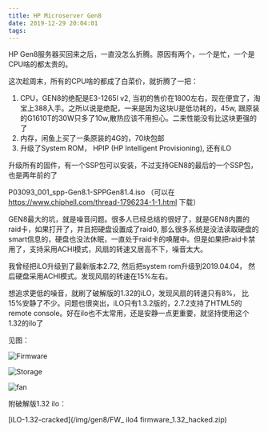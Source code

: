 ```yaml
---
title: HP Microserver Gen8
date: 2019-12-29 20:04:01
tags:
---
```


HP Gen8服务器买回来之后，一直没怎么折腾。原因有两个，一个是忙，一个是CPU啥的都太贵的。

这次趁周末，所有的CPU啥的都成了白菜价，就折腾了一把：

1. CPU，GEN8的绝配是E3-1265l v2, 当初的售价在1800左右，现在便宜了，淘宝上388入手。之所以说是绝配，一来是因为这块U是低功耗的，45w, 跟原装的G1610T的30W只多了10w,散热应该不用担心。二来性能没有比这块更强的了
2. 内存，闲鱼上买了一条原装的4G的，70块包邮
3. 升级了System ROM， HPIP (HP Intelligent Provisioning), 还有iLO



升级所有的固件，有一个SSP包可以安装，不过支持GEN8的最后的一个SSP包，也是两年前的了

P03093_001_spp-Gen8.1-SPPGen81.4.iso （可以在 https://www.chiphell.com/thread-1796234-1-1.html 下载）


GEN8最大的坑，就是噪音问题。很多人已经总结的很好了，就是GEN8内置的raid卡，如果打开了，并且把硬盘设置成了raid0, 那么很多系统是没法读取硬盘的smart信息的，硬盘也没法休眠，一直处于raid卡的唤醒中。但是如果把raid卡禁用了，支持采用ACHI模式，风扇的转速又居高不下，噪音太大。

我曾经把iLO升级到了最新版本2.72, 然后把system rom升级到2019.04.04， 然后硬盘采用ACHI模式。发现风扇的转速在15%左右。

想追求更低的噪音，就刷了破解版的1.32的iLO，发现风扇的转速只有8%， 比15%安静了不少。问题也很突出，iLO只有1.3.2版的，2.7.2支持了HTML5的remote console。好在ilo也不太常用，还是安静一点更重要，就坚持使用这个1.32的ilo了

见图：

![Firmware](/img//gen8/firmware.png)

![Storage](/img/gen8/storage.png)

![fan](/img/gen8/fan.png)


附破解版1.32 ilo：

[iLO-1.32-cracked](/img/gen8/FW_ ilo4 firmware_1.32_hacked.zip)

